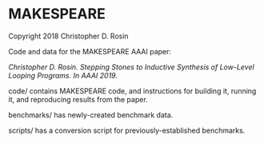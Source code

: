 # MAKESPEARE

Copyright 2018 Christopher D. Rosin

Code and data for the MAKESPEARE AAAI paper:

*Christopher D. Rosin.  Stepping Stones to Inductive Synthesis of Low-Level Looping Programs.  In AAAI 2019.*

code/ contains MAKESPEARE code, and instructions for building it, running it, and reproducing results from the paper.

benchmarks/ has newly-created benchmark data.

scripts/ has a conversion script for previously-established benchmarks.
